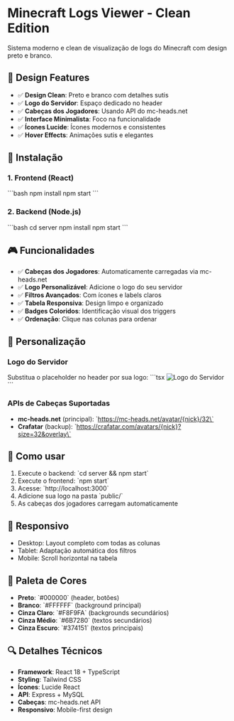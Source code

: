 # Minecraft Logs Viewer - Clean Edition

Sistema moderno e clean de visualização de logs do Minecraft com design preto e branco.

## 🎨 Design Features

- ✅ **Design Clean**: Preto e branco com detalhes sutis
- ✅ **Logo do Servidor**: Espaço dedicado no header
- ✅ **Cabeças dos Jogadores**: Usando API do mc-heads.net
- ✅ **Interface Minimalista**: Foco na funcionalidade
- ✅ **Ícones Lucide**: Ícones modernos e consistentes
- ✅ **Hover Effects**: Animações sutis e elegantes

## 🚀 Instalação

### 1. Frontend (React)
\`\`\`bash
npm install
npm start
\`\`\`

### 2. Backend (Node.js)
\`\`\`bash
cd server
npm install
npm start
\`\`\`

## 🎮 Funcionalidades

- ✅ **Cabeças dos Jogadores**: Automaticamente carregadas via mc-heads.net
- ✅ **Logo Personalizável**: Adicione o logo do seu servidor
- ✅ **Filtros Avançados**: Com ícones e labels claros
- ✅ **Tabela Responsiva**: Design limpo e organizado
- ✅ **Badges Coloridos**: Identificação visual dos triggers
- ✅ **Ordenação**: Clique nas colunas para ordenar

## 🔧 Personalização

### Logo do Servidor
Substitua o placeholder no header por sua logo:
\`\`\`tsx
<img
  src="/seu-logo.png"
  alt="Logo do Servidor"
  className="w-8 h-8 pixelated"
/>
\`\`\`

### APIs de Cabeças Suportadas
- **mc-heads.net** (principal): \`https://mc-heads.net/avatar/{nick}/32\`
- **Crafatar** (backup): \`https://crafatar.com/avatars/{nick}?size=32&overlay\`

## 🎯 Como usar

1. Execute o backend: \`cd server && npm start\`
2. Execute o frontend: \`npm start\`
3. Acesse: \`http://localhost:3000\`
4. Adicione sua logo na pasta \`public/\`
5. As cabeças dos jogadores carregam automaticamente

## 📱 Responsivo

- Desktop: Layout completo com todas as colunas
- Tablet: Adaptação automática dos filtros
- Mobile: Scroll horizontal na tabela

## 🎨 Paleta de Cores

- **Preto**: \`#000000\` (header, botões)
- **Branco**: \`#FFFFFF\` (background principal)
- **Cinza Claro**: \`#F8F9FA\` (backgrounds secundários)
- **Cinza Médio**: \`#6B7280\` (textos secundários)
- **Cinza Escuro**: \`#374151\` (textos principais)

## 🔍 Detalhes Técnicos

- **Framework**: React 18 + TypeScript
- **Styling**: Tailwind CSS
- **Ícones**: Lucide React
- **API**: Express + MySQL
- **Cabeças**: mc-heads.net API
- **Responsivo**: Mobile-first design
